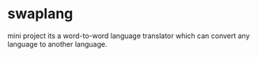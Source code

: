 # swaplang
mini project 
its a word-to-word language translator
which can convert any language to another language.
